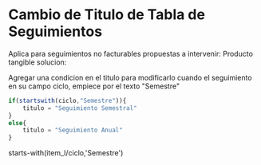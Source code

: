 # Cambio de Titulo de Tabla de Seguimientos

Aplica para seguimientos no facturables
propuestas a intervenir: Producto tangible
solucion:

Agregar una condicion en el titulo para modificarlo cuando el seguimiento en su campo ciclo, empiece por el texto "Semestre"

```js
if(startswith(ciclo,"Semestre")){
    titulo = "Seguimiento Semestral"
}
else{ 
    titulo = "Seguimiento Anual"
}
```

starts-with(item_l/ciclo,'Semestre')